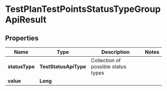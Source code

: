 

# TestPlanTestPointsStatusTypeGroupApiResult


## Properties

| Name | Type | Description | Notes |
|------------ | ------------- | ------------- | -------------|
|**statusType** | **TestStatusApiType** | Collection of possible status types |  |
|**value** | **Long** |  |  |



